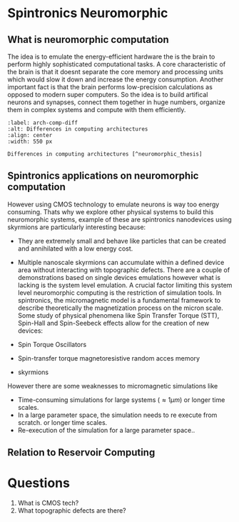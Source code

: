 # Spintronics Neuromorphic

## What is neuromorphic computation
The idea is to emulate the energy-efficient hardware the is the brain to perform highly sophisticated computational tasks. A core characteristic of the brain is that it doesnt
separate the core memory and processing units which would slow it down and increase the energy consumption. Another important fact is that the brain performs low-precision calculations
as opposed to modern super computers. So the idea is to build artifical neurons and synapses, connect them together in huge numbers, organize them in complex systems and compute
with them efficiently.
```{figure} images/vs_arch_comp.png
:label: arch-comp-diff
:alt: Differences in computing architectures
:align: center
:width: 550 px

Differences in computing architectures [^neuromorphic_thesis]
```
## Spintronics applications on neuromorphic computation
However using CMOS technology to emulate neurons is way too energy consuming.
Thats why we explore other physical systems to build this neuromorphic systems, example of these are spintronics nanodevices using skyrmions are particularly interesting because:
- They are extremely small and behave like particles that can be created and annihilated with a low energy cost.
- Multiple nanoscale skyrmions can accumulate within a defined device area without interacting with topographic defects.
There are a couple of demonstrations based on single devices emulations however what is lacking is the system level emulation. A crucial factor limiting this system level neuromorphic
computing is the restriction of simulation tools. In spintronics, the micromagnetic model is a fundamental framework to describe theoretically the magnetization process on the micron
scale. Some study of physical phenomena like Spin Transfer Torque (STT), Spin-Hall and Spin-Seebeck effects allow for the creation of new devices:

- Spin Torque Oscillators
- Spin-transfer torque magnetoresistive random acces memory
- skyrmions

However there are some weaknesses to micromagnetic simulations like

- Time-consuming simulations for large systems ($\approx 1\mu m$) or longer time scales.
- In a large parameter space, the simulation needs to re execute from scratch. or longer time scales.
- Re-execution of the simulation for a large parameter space..
## Relation to Reservoir Computing




# Questions

1. What is CMOS tech?
2. What topographic defects are there?

[^neuromorphic_thesis]: [Thesis]("https://theses.hal.science/tel-03770225") about Modeling and simulations of skyrmionic neuromorphic applications
